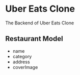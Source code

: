 # Uber Eats Clone

The Backend of Uber Eats Clone

## Restaurant Model

- name
- category
- address
- coverImage
